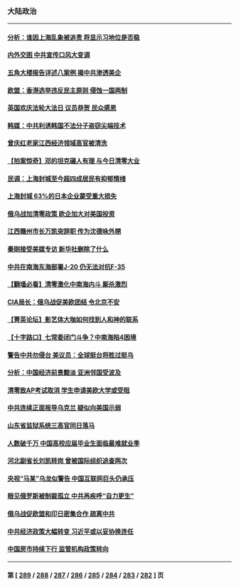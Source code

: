 ### 大陆政治
---
#### [分析：谁因上海乱象被追责 将显示习地位是否稳](../../pages/ncid277/n13730482.md) 
#### [内外交困 中共宣传口风大变调](../../pages/ncid277/n13730675.md) 
#### [五角大楼报告详述八案例 揭中共渗透美企](../../pages/ncid277/n13730587.md) 
#### [欧盟：香港选举违反民主原则 侵蚀一国两制](../../pages/ncid277/n13730387.md) 
#### [英国欢庆法轮大法日 议员恭贺 民众感恩](../../pages/ncid277/n13730266.md) 
#### [韩媒：中共利诱韩国不法分子盗窃尖端技术](../../pages/ncid277/n13730424.md) 
#### [曾庆红老家江西经济领域高官被清洗](../../pages/ncid277/n13730401.md) 
#### [【拍案惊奇】邓的坦克碾人有理 与今日清零大业](../../pages/ncid277/n13729574.md) 
#### [民调：上海封城至今超四成居民有抑郁情绪](../../pages/ncid277/n13730381.md) 
#### [上海封城 63%的日本企业蒙受重大损失](../../pages/ncid277/n13730353.md) 
#### [俄乌战加清零政策 欧企加大对美国投资](../../pages/ncid277/n13730219.md) 
#### [江西赣州市长万凯突辞职 传为沈德咏外甥](../../pages/ncid277/n13730147.md) 
#### [秦刚接受美媒专访 新华社删除了什么](../../pages/ncid277/n13729851.md) 
#### [中共在南海东海部署J-20 仍无法对抗F-35](../../pages/ncid277/n13723021.md) 
#### [【翻墙必看】清零激化中南海内斗 厮杀激烈](../../pages/ncid277/n13729895.md) 
#### [CIA局长：俄乌战促美欧团结 令北京不安](../../pages/ncid277/n13729735.md) 
#### [【菁英论坛】影艺体大咖如何找到人和神的联系](../../pages/ncid277/n13729847.md) 
#### [【十字路口】七常委闭门斗争？中南海陷4困境](../../pages/ncid277/n13729513.md) 
#### [警告中共勿侵台 美议员：全球挺台将胜过挺乌](../../pages/ncid277/n13729571.md) 
#### [分析：中国经济前景黯淡 亚洲邻国受波及](../../pages/ncid277/n13729719.md) 
#### [清零致AP考试取消 学生申请美欧大学或受阻](../../pages/ncid277/n13729570.md) 
#### [中共连续正面报导乌克兰 疑似向美国示弱](../../pages/ncid277/n13729701.md) 
#### [山东省监狱系统三高官同日落马](../../pages/ncid277/n13729690.md) 
#### [人数破千万 中国高校应届毕业生面临最难就业季](../../pages/ncid277/n13729680.md) 
#### [河北副省长刘凯转岗 曾被国际组织追查两次](../../pages/ncid277/n13729676.md) 
#### [央视“马某”乌龙似警告 中国互联网巨头仍承压](../../pages/ncid277/n13729673.md) 
#### [眼见俄罗斯被制裁孤立 中共再疾呼“自力更生”](../../pages/ncid277/n13729666.md) 
#### [俄乌战促欧盟和印日密集合作 疏离中共](../../pages/ncid277/n13727386.md) 
#### [中共经济政策大幅转变 习近平或以妥协换连任](../../pages/ncid277/n13729657.md) 
#### [中国房市持续下行 监管机构政策转向](../../pages/ncid277/n13729584.md) 

---
#### 第 [ [289](./289.md) / [288](./288.md) / [287](./287.md) / [286](./286.md) / [285](./285.md) / [284](./284.md) / [283](./283.md) / [282](./282.md) ] 页
